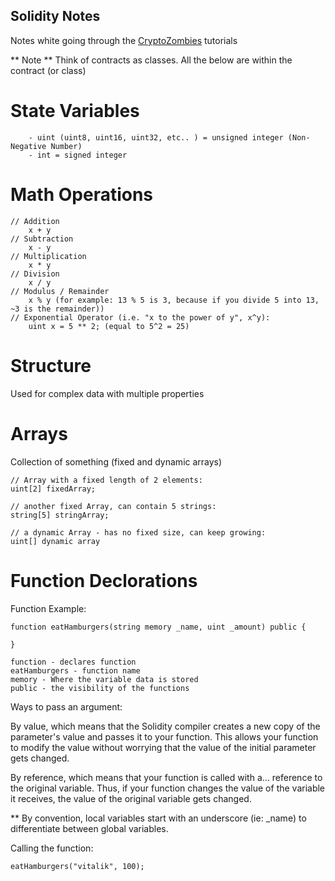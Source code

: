 ## Solidity Notes
Notes white going through the [CryptoZombies](https://cryptozombies.io) tutorials

** Note **
Think of contracts as classes. All the below are within the contract (or class)


# State Variables
        - uint (uint8, uint16, uint32, etc.. ) = unsigned integer (Non-Negative Number)
        - int = signed integer

# Math Operations
    // Addition
        x + y
    // Subtraction
        x - y
    // Multiplication
        x * y
    // Division
        x / y
    // Modulus / Remainder
        x % y (for example: 13 % 5 is 3, because if you divide 5 into 13, ~3 is the remainder))
    // Exponential Operator (i.e. "x to the power of y", x^y):
        uint x = 5 ** 2; (equal to 5^2 = 25)

# Structure
Used for complex data with multiple properties

# Arrays
Collection of something (fixed and dynamic arrays)

    // Array with a fixed length of 2 elements:
    uint[2] fixedArray;
    
    // another fixed Array, can contain 5 strings:
    string[5] stringArray;
    
    // a dynamic Array - has no fixed size, can keep growing:
    uint[] dynamic array

# Function Declorations

Function Example:

```solidity
function eatHamburgers(string memory _name, uint _amount) public {

}
```
    function - declares function
    eatHamburgers - function name
    memory - Where the variable data is stored
    public - the visibility of the functions

Ways to pass an argument:

By value, which means that the Solidity compiler creates a new copy of the parameter's value and passes it to your function. This allows your function to modify the value without worrying that the value of the initial parameter gets changed.

By reference, which means that your function is called with a... reference to the original variable. Thus, if your function changes the value of the variable it receives, the value of the original variable gets changed.

** By convention, local variables start with an underscore (ie: _name) to differentiate between global variables.

Calling the function:

```solidity
eatHamburgers("vitalik", 100);
```